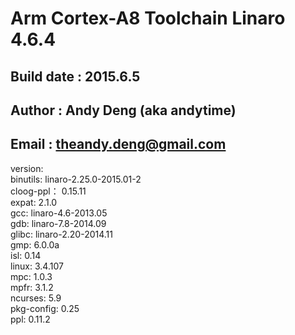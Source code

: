 # Arm Cortex-A8 Toolchain Linaro 4.6.4

## Build date : 2015.6.5</br>
## Author : Andy Deng (aka andytime)</br>
## Email : theandy.deng@gmail.com</br>

version:  
binutils: linaro-2.25.0-2015.01-2  
cloog-ppl： 0.15.11  
expat: 2.1.0  
gcc: linaro-4.6-2013.05  
gdb: linaro-7.8-2014.09  
glibc: linaro-2.20-2014.11  
gmp: 6.0.0a  
isl: 0.14  
linux: 3.4.107  
mpc: 1.0.3  
mpfr: 3.1.2  
ncurses: 5.9  
pkg-config: 0.25  
ppl: 0.11.2  
